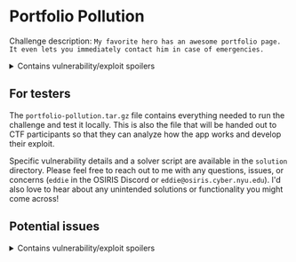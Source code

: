 # Portfolio Pollution
Challenge description: `My favorite hero has an awesome portfolio page. It even lets you immediately contact him in case of emergencies.`
<details>
    <summary>Contains vulnerability/exploit spoilers</summary>
    This challenge revolves around chaining together prototype pollution and cross-site scripting in order to steal a cookie (the flag). There is also some specific encoding required to bypass an attempt at filtering out malicious payloads.
    There are two up-to-date yet still vulnerable npm packages used by the app that make all of this possible (specifically <code>merge-objects</code> and <code>xss</code>).
    <br><br>
    All of the required vulnerabilites are publicly documented whether thats in an npm warning, a GitHub issue, or a list of known exploits.
    The intended solution is for players to identify these vulnerable packages, research their specifics, and then use this information to piece together a payload that allows them to steal the cookie.
</details>

## For testers
The `portfolio-pollution.tar.gz` file contains everything needed to run the challenge and test it locally.
This is also the file that will be handed out to CTF participants so that they can analyze how the app works and develop their exploit.

Specific vulnerability details and a solver script are available in the `solution` directory.
Please feel free to reach out to me with any questions, issues, or concerns (`eddie` in the OSIRIS Discord or `eddie@osiris.cyber.nyu.edu`).
I'd also love to hear about any unintended solutions or functionality you might come across!

## Potential issues
<details>
    <summary>Contains vulnerability/exploit spoilers</summary>
    The prototype pollution vulnerability requires the global object prototype itself to be polluted (e.g., `{}.__proto`).
    This means that if one participant were to pollute the object, it would affect all other players using the same server.
    <br><br>
    Currently, this is solved by clearing the prototype pollution as soon as the vulnerable code snippet runs so that other players are not affected.
    This seems to work fine for now as a more robust solution would require separate instances for each player.
</details>
